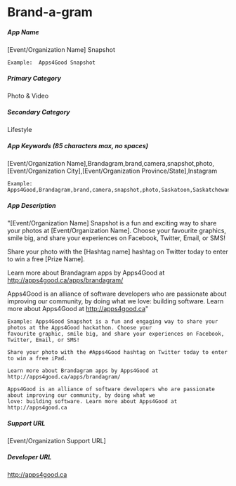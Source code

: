 # Brand-a-gram #

##### App Name #####
[Event/Organization Name] Snapshot

	Example:  Apps4Good Snapshot

##### Primary Category #####
Photo & Video

##### Secondary Category #####
Lifestyle

##### App Keywords (85 characters max, no spaces) #####
[Event/Organization Name],Brandagram,brand,camera,snapshot,photo,[Event/Organization City],[Event/Organization Province/State],Instagram

	Example: Apps4Good,Brandagram,brand,camera,snapshot,photo,Saskatoon,Saskatchewan,Instagram

##### App Description #####
"[Event/Organization Name] Snapshot is a fun and exciting way to share your photos at [Event/Organization Name]. Choose your favourite graphics, smile big, and share your experiences on Facebook, Twitter, Email, or SMS! 

Share your photo with the [Hashtag name] hashtag on Twitter today to enter to win a free [Prize Name].

Learn more about Brandagram apps by Apps4Good at http://apps4good.ca/apps/brandagram/

Apps4Good is an alliance of software developers who are passionate about improving our community, by doing what we love: building software. Learn more about Apps4Good at http://apps4good.ca"

	Example: Apps4Good Snapshot is a fun and engaging way to share your photos at the Apps4Good hackathon. Choose your
	favourite graphic, smile big, and share your experiences on Facebook, Twitter, Email, or SMS! 
	
	Share your photo with the #Apps4Good hashtag on Twitter today to enter to win a free iPad.

	Learn more about Brandagram apps by Apps4Good at http://apps4good.ca/apps/brandagram/

	Apps4Good is an alliance of software developers who are passionate about improving our community, by doing what we
	love: building software. Learn more about Apps4Good at http://apps4good.ca

##### Support URL #####
[Event/Organization Support URL]

##### Developer URL #####
http://apps4good.ca
